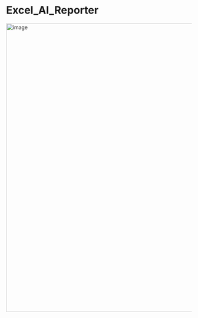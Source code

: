 # Excel_AI_Reporter
<img width="1366" height="784" alt="image" src="https://github.com/user-attachments/assets/1451e62b-9012-477d-9d6f-dcb17da94f3b" />
